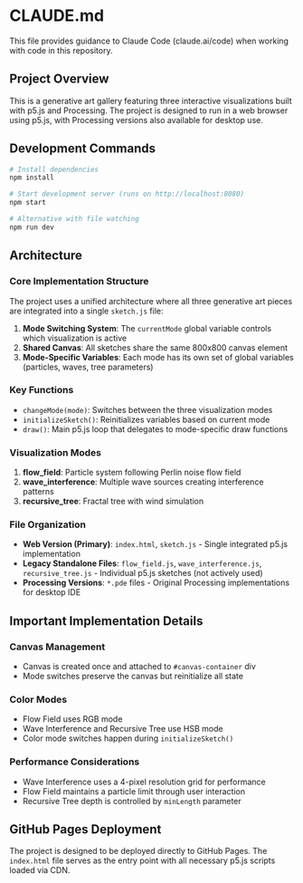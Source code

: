 # CLAUDE.md

This file provides guidance to Claude Code (claude.ai/code) when working with code in this repository.

## Project Overview

This is a generative art gallery featuring three interactive visualizations built with p5.js and Processing. The project is designed to run in a web browser using p5.js, with Processing versions also available for desktop use.

## Development Commands

```bash
# Install dependencies
npm install

# Start development server (runs on http://localhost:8080)
npm start

# Alternative with file watching
npm run dev
```

## Architecture

### Core Implementation Structure

The project uses a unified architecture where all three generative art pieces are integrated into a single `sketch.js` file:

1. **Mode Switching System**: The `currentMode` global variable controls which visualization is active
2. **Shared Canvas**: All sketches share the same 800x800 canvas element
3. **Mode-Specific Variables**: Each mode has its own set of global variables (particles, waves, tree parameters)

### Key Functions

- `changeMode(mode)`: Switches between the three visualization modes
- `initializeSketch()`: Reinitializes variables based on current mode
- `draw()`: Main p5.js loop that delegates to mode-specific draw functions

### Visualization Modes

1. **flow_field**: Particle system following Perlin noise flow field
2. **wave_interference**: Multiple wave sources creating interference patterns
3. **recursive_tree**: Fractal tree with wind simulation

### File Organization

- **Web Version (Primary)**: `index.html`, `sketch.js` - Single integrated p5.js implementation
- **Legacy Standalone Files**: `flow_field.js`, `wave_interference.js`, `recursive_tree.js` - Individual p5.js sketches (not actively used)
- **Processing Versions**: `*.pde` files - Original Processing implementations for desktop IDE

## Important Implementation Details

### Canvas Management
- Canvas is created once and attached to `#canvas-container` div
- Mode switches preserve the canvas but reinitialize all state

### Color Modes
- Flow Field uses RGB mode
- Wave Interference and Recursive Tree use HSB mode
- Color mode switches happen during `initializeSketch()`

### Performance Considerations
- Wave Interference uses a 4-pixel resolution grid for performance
- Flow Field maintains a particle limit through user interaction
- Recursive Tree depth is controlled by `minLength` parameter

## GitHub Pages Deployment

The project is designed to be deployed directly to GitHub Pages. The `index.html` file serves as the entry point with all necessary p5.js scripts loaded via CDN.
